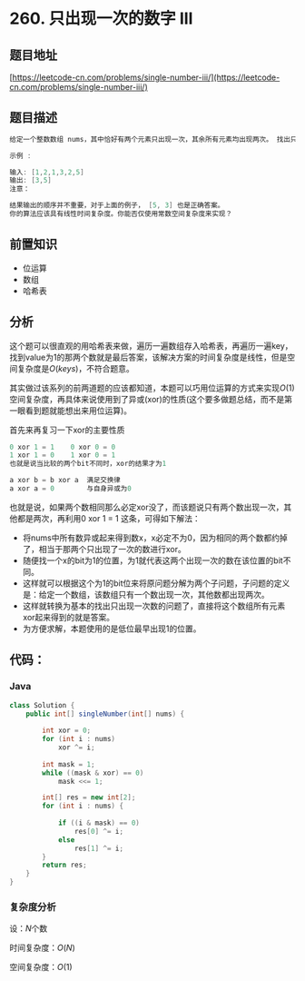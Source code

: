# 260. 只出现一次的数字 III

## 题目地址

[https://leetcode-cn.com/problems/single-number-iii/](https://leetcode-cn.com/problems/single-number-iii/)

## 题目描述

```java
给定一个整数数组 nums，其中恰好有两个元素只出现一次，其余所有元素均出现两次。 找出只出现一次的那两个元素。

示例 :

输入: [1,2,1,3,2,5]
输出: [3,5]
注意：

结果输出的顺序并不重要，对于上面的例子， [5, 3] 也是正确答案。
你的算法应该具有线性时间复杂度。你能否仅使用常数空间复杂度来实现？
```

## 前置知识

- 位运算
- 数组
- 哈希表

## 分析

这个题可以很直观的用哈希表来做，遍历一遍数组存入哈希表，再遍历一遍key，找到value为1的那两个数就是最后答案，该解决方案的时间复杂度是线性，但是空间复杂度是$O(keys)$，不符合题意。

其实做过该系列的前两道题的应该都知道，本题可以巧用位运算的方式来实现$O(1)$空间复杂度，再具体来说使用到了异或(xor)的性质(这个要多做题总结，而不是第一眼看到题就能想出来用位运算)。

首先来再复习一下xor的主要性质

```python
0 xor 1 = 1    0 xor 0 = 0
1 xor 1 = 0    1 xor 0 = 1
也就是说当比较的两个bit不同时，xor的结果才为1

a xor b = b xor a  满足交换律
a xor a = 0        与自身异或为0
```

也就是说，如果两个数相同那么必定xor没了，而该题说只有两个数出现一次，其他都是两次，再利用0 xor 1 = 1 这条，可得如下解法：

- 将nums中所有数异或起来得到数x，x必定不为0，因为相同的两个数都约掉了，相当于那两个只出现了一次的数进行xor。
- 随便找一个x的bit为1的位置，为1就代表这两个出现一次的数在该位置的bit不同。
- 这样就可以根据这个为1的bit位来将原问题分解为两个子问题，子问题的定义是：给定一个数组，该数组只有一个数出现一次，其他数都出现两次。
- 这样就转换为基本的找出只出现一次数的问题了，直接将这个数组所有元素xor起来得到的就是答案。
- 为方便求解，本题使用的是低位最早出现1的位置。

## 代码：

### Java

```java
class Solution {
    public int[] singleNumber(int[] nums) {
        
        int xor = 0;
        for (int i : nums)
            xor ^= i;
        
        int mask = 1;
        while ((mask & xor) == 0)
            mask <<= 1;

        int[] res = new int[2];
        for (int i : nums) {
            
            if ((i & mask) == 0)
                res[0] ^= i;
            else
                res[1] ^= i;
        }
        return res;
    }
}
```

### 复杂度分析

设：$N$个数

时间复杂度：$O(N)$

空间复杂度：$O(1)$
